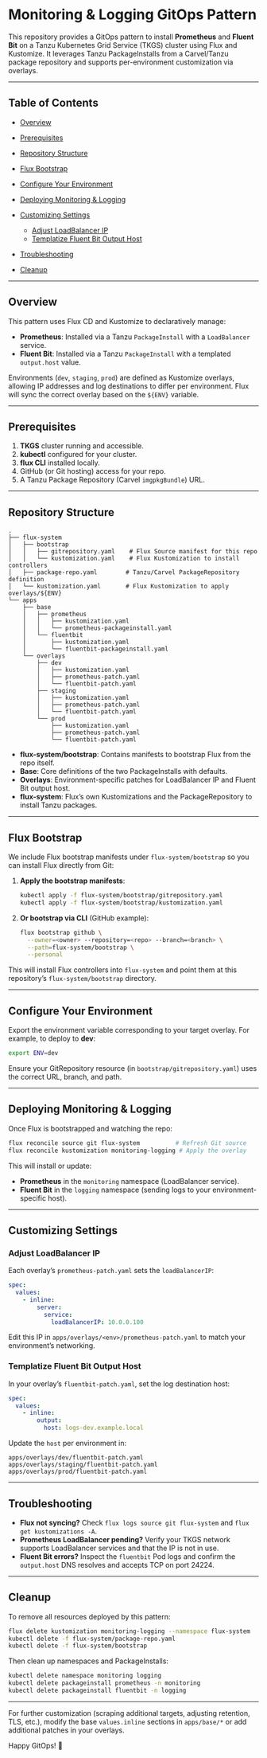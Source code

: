 # Monitoring & Logging GitOps Pattern

This repository provides a GitOps pattern to install **Prometheus** and **Fluent Bit** on a Tanzu Kubernetes Grid Service (TKGS) cluster using Flux and Kustomize. It leverages Tanzu PackageInstalls from a Carvel/Tanzu package repository and supports per-environment customization via overlays.

---

## Table of Contents

* [Overview](#overview)
* [Prerequisites](#prerequisites)
* [Repository Structure](#repository-structure)
* [Flux Bootstrap](#flux-bootstrap)
* [Configure Your Environment](#configure-your-environment)
* [Deploying Monitoring & Logging](#deploying-monitoring--logging)
* [Customizing Settings](#customizing-settings)

  * [Adjust LoadBalancer IP](#adjust-loadbalancer-ip)
  * [Templatize Fluent Bit Output Host](#templatize-fluent-bit-output-host)
* [Troubleshooting](#troubleshooting)
* [Cleanup](#cleanup)

---

## Overview

This pattern uses Flux CD and Kustomize to declaratively manage:

* **Prometheus**: Installed via a Tanzu `PackageInstall` with a `LoadBalancer` service.
* **Fluent Bit**: Installed via a Tanzu `PackageInstall` with a templated `output.host` value.

Environments (`dev`, `staging`, `prod`) are defined as Kustomize overlays, allowing IP addresses and log destinations to differ per environment. Flux will sync the correct overlay based on the `${ENV}` variable.

---

## Prerequisites

1. **TKGS** cluster running and accessible.
2. **kubectl** configured for your cluster.
3. **flux CLI** installed locally.
4. GitHub (or Git hosting) access for your repo.
5. A Tanzu Package Repository (Carvel `imgpkgBundle`) URL.

---

## Repository Structure

```text
.
├── flux-system
│   ├── bootstrap
│   │   ├── gitrepository.yaml    # Flux Source manifest for this repo
│   │   └── kustomization.yaml    # Flux Kustomization to install controllers
│   ├── package-repo.yaml        # Tanzu/Carvel PackageRepository definition
│   └── kustomization.yaml       # Flux Kustomization to apply overlays/${ENV}
└── apps
    ├── base
    │   ├── prometheus
    │   │   ├── kustomization.yaml
    │   │   └── prometheus-packageinstall.yaml
    │   └── fluentbit
    │       ├── kustomization.yaml
    │       └── fluentbit-packageinstall.yaml
    └── overlays
        ├── dev
        │   ├── kustomization.yaml
        │   ├── prometheus-patch.yaml
        │   └── fluentbit-patch.yaml
        ├── staging
        │   ├── kustomization.yaml
        │   ├── prometheus-patch.yaml
        │   └── fluentbit-patch.yaml
        └── prod
            ├── kustomization.yaml
            ├── prometheus-patch.yaml
            └── fluentbit-patch.yaml
```

* **flux-system/bootstrap**: Contains manifests to bootstrap Flux from the repo itself.
* **Base**: Core definitions of the two PackageInstalls with defaults.
* **Overlays**: Environment-specific patches for LoadBalancer IP and Fluent Bit output host.
* **flux-system**: Flux’s own Kustomizations and the PackageRepository to install Tanzu packages.

---

## Flux Bootstrap

We include Flux bootstrap manifests under `flux-system/bootstrap` so you can install Flux directly from Git:

1. **Apply the bootstrap manifests**:

   ```bash
   kubectl apply -f flux-system/bootstrap/gitrepository.yaml
   kubectl apply -f flux-system/bootstrap/kustomization.yaml
   ```

2. **Or bootstrap via CLI** (GitHub example):

   ```bash
   flux bootstrap github \
     --owner=<owner> --repository=<repo> --branch=<branch> \
     --path=flux-system/bootstrap \
     --personal
   ```

This will install Flux controllers into `flux-system` and point them at this repository’s `flux-system/bootstrap` directory.

---

## Configure Your Environment

Export the environment variable corresponding to your target overlay. For example, to deploy to **dev**:

```bash
export ENV=dev
```

Ensure your GitRepository resource (in `bootstrap/gitrepository.yaml`) uses the correct URL, branch, and path.

---

## Deploying Monitoring & Logging

Once Flux is bootstrapped and watching the repo:

```bash
flux reconcile source git flux-system          # Refresh Git source
flux reconcile kustomization monitoring-logging # Apply the overlay
```

This will install or update:

* **Prometheus** in the `monitoring` namespace (LoadBalancer service).
* **Fluent Bit** in the `logging` namespace (sending logs to your environment-specific host).

---

## Customizing Settings

### Adjust LoadBalancer IP

Each overlay’s `prometheus-patch.yaml` sets the `loadBalancerIP`:

```yaml
spec:
  values:
    - inline:
        server:
          service:
            loadBalancerIP: 10.0.0.100
```

Edit this IP in `apps/overlays/<env>/prometheus-patch.yaml` to match your environment’s networking.

### Templatize Fluent Bit Output Host

In your overlay’s `fluentbit-patch.yaml`, set the log destination host:

```yaml
spec:
  values:
    - inline:
        output:
          host: logs-dev.example.local
```

Update the `host` per environment in:

```
apps/overlays/dev/fluentbit-patch.yaml
apps/overlays/staging/fluentbit-patch.yaml
apps/overlays/prod/fluentbit-patch.yaml
```

---

## Troubleshooting

* **Flux not syncing?** Check `flux logs source git flux-system` and `flux get kustomizations -A`.
* **Prometheus LoadBalancer pending?** Verify your TKGS network supports LoadBalancer services and that the IP is not in use.
* **Fluent Bit errors?** Inspect the `fluentbit` Pod logs and confirm the `output.host` DNS resolves and accepts TCP on port 24224.

---

## Cleanup

To remove all resources deployed by this pattern:

```bash
flux delete kustomization monitoring-logging --namespace flux-system
kubectl delete -f flux-system/package-repo.yaml
kubectl delete -f flux-system/bootstrap
```

Then clean up namespaces and PackageInstalls:

```bash
kubectl delete namespace monitoring logging
kubectl delete packageinstall prometheus -n monitoring
kubectl delete packageinstall fluentbit -n logging
```

---

For further customization (scraping additional targets, adjusting retention, TLS, etc.), modify the base `values.inline` sections in `apps/base/*` or add additional patches in your overlays.

Happy GitOps! 🚀
